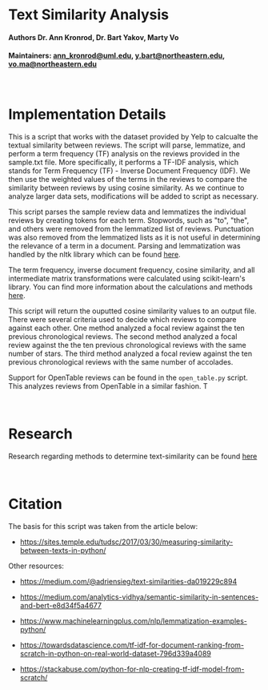 # Text Similarity Analysis


#### Authors Dr. Ann Kronrod, Dr. Bart Yakov, Marty Vo
#### Maintainers: ann_kronrod@uml.edu, y.bart@northeastern.edu, vo.ma@northeastern.edu


<br>

# Implementation Details 

This is a script that works with the dataset provided by Yelp to calcualte the textual similarity between reviews.
The script will parse, lemmatize, and perform a term frequency (TF) analysis on the reviews
provided in the sample.txt file. More specifically, it performs a TF-IDF analysis, which stands
for Term Frequency (TF) - Inverse Document Frequency (IDF). We then use the weighted values of
the terms in the reviews to compare the similarity between reviews by using cosine similarity. As we 
continue to analyze larger data sets, modifications will be added to script as necessary.

This script parses the sample review data and lemmatizes the individual reviews by creating tokens
for each term. Stopwords, such as "to", "the", and others were removed from the lemmatized list of
reviews. Punctuation was also removed from the lemmatized lists as it is not useful in determining
the relevance of a term in a document. Parsing and lemmatization was handled by the nltk library
which can be found [here](https://www.nltk.org/).

The term frequency, inverse document frequency, cosine similarity, and all intermediate matrix 
transformations were calculated using scikit-learn's library. You can find more information about the 
calculations and methods [here](https://scikit-learn.org/stable/modules/classes.html#module-sklearn.feature_extraction.text).

This script will return the ouputted cosine similarity values to an output file. There were several criteria used to decide
which reviews to compare against each other. One method analyzed a focal review against the ten previous chronological reviews.
The second method analyzed a focal review against the the ten previous chronological reviews with the same number of stars.
The third method analyzed a focal review against the ten previous chronological reviews with the same number of accolades.

Support for OpenTable reviews can be found in the `open_table.py` script. This analyzes reviews from OpenTable in a similar fashion.
T

<br>

# Research

Research regarding methods to determine text-similarity can be found [here](https://github.com/martyv123/NLP-Yelp/blob/main/RESEARCH.MD)

<br>

# Citation

The basis for this script was taken from the article below:
* https://sites.temple.edu/tudsc/2017/03/30/measuring-similarity-between-texts-in-python/
  

Other resources:

* https://medium.com/@adriensieg/text-similarities-da019229c894

* https://medium.com/analytics-vidhya/semantic-similarity-in-sentences-and-bert-e8d34f5a4677

* https://www.machinelearningplus.com/nlp/lemmatization-examples-python/

* https://towardsdatascience.com/tf-idf-for-document-ranking-from-scratch-in-python-on-real-world-dataset-796d339a4089

* https://stackabuse.com/python-for-nlp-creating-tf-idf-model-from-scratch/

